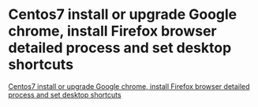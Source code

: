 # Centos7 install or upgrade Google chrome, install Firefox browser detailed process and set desktop shortcuts
[Centos7 install or upgrade Google chrome, install Firefox browser detailed process and set desktop shortcuts](https://aiwithcloud.com/2022/09/15/centos7_install_or_upgrade_google_chrome_install_firefox_browser_detailed_process_and_set_desktop_shortcuts/)